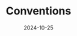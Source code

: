 ---
date: 2024-10-25
# description: ""
# image: ""
lastmod: 2024-10-25
showTableOfContents: true
# tags: ["",]
title: "Conventions"
type: "post"
---
